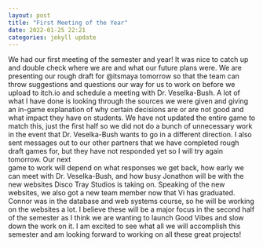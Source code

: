 ```yaml
---
layout: post
title: "First Meeting of the Year"
date: 2022-01-25 22:21
categories: jekyll update
---
```

We had our first meeting of the semester and year! It was nice to catch up and
double check where we are and what our future plans were. We are presenting our
rough draft for @itsmaya tomorrow so that the team can throw suggestions and
questions our way for us to work on before we upload to itch.io and schedule a
meeting with Dr. Veselka-Bush. A lot of what I have done is looking through the
sources we were given and giving an in-game explanation of why certain decisions
are or are not good and what impact they have on students. We have not updated
the entire game to match this, just the first half so we did not do a bunch of
unnecessary work in the event that Dr. Veselka-Bush wants to go in a different
direction.
I also sent messages out to our other partners that we have completed rough draft
games for, but they have not responded yet so I will try again tomorrow. Our next  
game to work will depend on what responses we get back, how early we can meet with
Dr. Veselka-Bush, and how busy Jonathon will be with the new websites Disco Tray
Studios is taking on.
Speaking of the new websites, we also got a new team member now that Vi has
graduated. Connor was in the database and web systems course, so he will be
working on the websites a lot. I believe these will be a major focus in the second
half of the semester as I think we are wanting to launch Good Vibes and slow down
the work on it.
I am excited to see what all we will accomplish this semester and am looking
forward to working on all these great projects!
